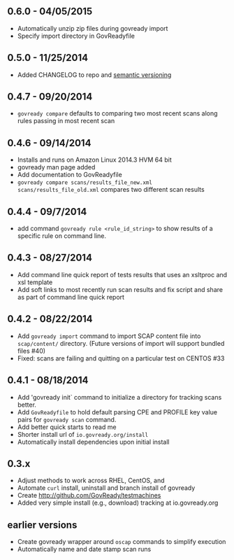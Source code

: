 ## 0.6.0 - 04/05/2015
- Automatically unzip zip files during govready import
- Specify import directory in GovReadyfile

## 0.5.0 - 11/25/2014
- Added CHANGELOG to repo and [semantic versioning](http://semver.org)

## 0.4.7 - 09/20/2014
- `govready compare` defaults to comparing two most recent scans along rules passing in most recent scan

## 0.4.6 - 09/14/2014
- Installs and runs on Amazon Linux 2014.3 HVM 64 bit
- govready man page added
- Add documentation to GovReadyfile
- `govready compare scans/results_file_new.xml scans/results_file_old.xml` compares two different scan results

## 0.4.4 - 09/7/2014
- add command `govready rule <rule_id_string>` to show results of a specific rule on command line.

## 0.4.3 - 08/27/2014
- Add command line quick report of tests results that uses an xsltproc and xsl template
- Add soft links to most recently run scan results and fix script and share as part of command line quick report

## 0.4.2 - 08/22/2014
- Add `govready import` command to import SCAP content file into `scap/content/` directory. (Future versions of import will support bundled files #40)
- Fixed: scans are failing and quitting on a particular test on CENTOS #33

## 0.4.1 - 08/18/2014
- Add 'govready init` command to initialize a directory for tracking scans better.
- Add `GovReadyfile` to hold default parsing CPE and PROFILE key value pairs for `govready scan` command.
- Add better quick starts to read me
- Shorter install url of `io.govready.org/install`
- Automatically install dependencies upon initial install

## 0.3.x
- Adjust methods to work across RHEL, CentOS, and 
- Automate `curl` install, uninstall and branch install of govready
- Create http://github.com/GovReady/testmachines
- Added very simple install (e.g., download) tracking at io.govready.org

## earlier versions
- Create govready wrapper around `oscap` commands to simplify execution
- Automatically name and date stamp scan runs